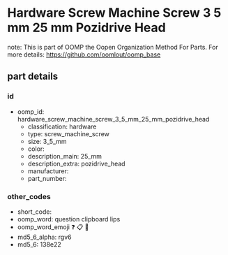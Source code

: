 # Hardware Screw Machine Screw 3 5 mm 25 mm Pozidrive Head  

note: This is part of OOMP the Oopen Organization Method For Parts. For more details: https://github.com/oomlout/oomp_base

##  part details





### id
* oomp_id: hardware_screw_machine_screw_3_5_mm_25_mm_pozidrive_head
  * classification: hardware
  * type: screw_machine_screw
  * size: 3_5_mm
  * color: 
  * description_main: 25_mm
  * description_extra: pozidrive_head
  * manufacturer: 
  * part_number: 

### other_codes
* short_code: 
* oomp_word: question clipboard lips
* oomp_word_emoji :question: :clipboard: :lips:
* md5_6_alpha: rgv6
* md5_6: 138e22